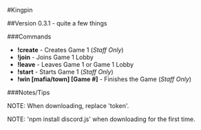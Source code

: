 #Kingpin

##Version 0.3.1 - quite a few things

###Commands

* **!create** - Creates Game 1 (*Staff Only*)
* **!join** - Joins Game 1 Lobby
* **!leave** - Leaves Game 1 or Game 1 Lobby
* **!start** - Starts Game 1 (*Staff Only*)
* **!win [mafia/town] [Game #]** - Finishes the Game (*Staff Only*)


###Notes/Tips

NOTE: When downloading, replace 'token'.

NOTE: 'npm install discord.js' when downloading for the first time.
